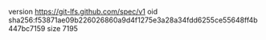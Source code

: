 version https://git-lfs.github.com/spec/v1
oid sha256:f53871ae09b226026860a9d4f1275e3a28a34fdd6255ce55648ff4b447bc7159
size 7195
